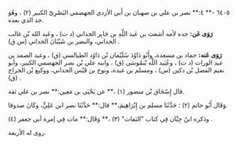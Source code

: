 ٦٤٠٥ -** ٤:** نصر بن علي بن صهبان بن أَبي الأزدي الجهضمي البَصْرِيّ الكبير (٢) ، وهُوَ جد الذي بعده.

**رَوَى عَن:** جده لأمه أشعث بن عَبد اللَّهِ بن جَابِر الحداني (د ت) ، وعَبد الله بْن غالب الحداني، والنضر بن شَيْبَانَ الحداني (س ق) .

**رَوَى عَنه:** حماد بن مسعدة، وأَبُو دَاوُدَ سُلَيْمان بْن دَاوُد الطيالسي (ق) ، وعبد الصمد بن عبد الوراث (د ت) ، وعُبَيد اللَّه بْنمُوسَى (ق) ، وابنه علي بْن نصر الجهضمي الكبير، وأبو نعيم الفضل بْن دكين (س) ، ومسلم بن عبدة، ونوح بن قَيْس الحداني، ووكيع بْن الجراح (ق) .

قال إِسْحَاق بْن منصور (١) ،** عن يَحْيَى بن مَعِين:** نصر بن علي ثقة.

وَقَال أَبُو حاتم (٢) : حَدَّثَنَا مسلم بن إِبْرَاهِيمَ،** قال:** حَدَّثَنَا نصر ابن عَلِيٍّ، وكَانَ صدوقا.

وذكره ابنُ حِبَّان فِي كتاب "الثقات" (٣) ،** وَقَال:** مات فِي إمرة أبي جعفر (٤) .

روى له الأربعة.